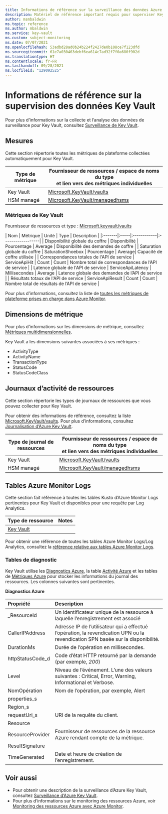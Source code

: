 ```yaml
---
title: Informations de référence sur la surveillance des données Azure Key Vault
description: Matériel de référence important requis pour superviser Key Vault
author: msmbaldwin
ms.topic: reference
ms.author: mbaldwin
ms.service: key-vault
ms.custom: subject-monitoring
ms.date: 07/07/2021
ms.openlocfilehash: 53adbd28ad0b24b224f2427de0b108ce7f123dfd
ms.sourcegitcommit: 61e7a030463debf6ea614c7ad32f7f0a680f902d
ms.translationtype: HT
ms.contentlocale: fr-FR
ms.lasthandoff: 09/28/2021
ms.locfileid: "129092525"
---
```

# <a name="monitoring-key-vault-data-reference"></a>Informations de référence sur la supervision des données Key Vault

Pour plus d’informations sur la collecte et l’analyse des données de surveillance pour Key Vault, consultez [Surveillance de Key Vault](monitor-key-vault.md).

## <a name="metrics"></a>Mesures


Cette section répertorie toutes les métriques de plateforme collectées automatiquement pour Key Vault.  

|Type de métrique | Fournisseur de ressources / espace de noms du type<br/> et lien vers des métriques individuelles |
|-------|-----|
| Key Vault | [Microsoft.KeyVault/vaults](/azure-monitor/essentials/metrics-supported#microsoftkeyvaultvaults) |
| HSM managé | [Microsoft.KeyVault/managedhsms](/azure-monitor/platform/resource-logs-categories.#microsoftkeyvaultmanagedhsms) 

### <a name="key-vault-metrics"></a>Métriques de Key Vault

Fournisseur de ressources et type : [Microsoft.keyvault/vaults](/azure-monitor/essentials/metrics-supported#microsoftkeyvaultvaults)

| Nom | Métrique | Unité | Type | Description |
|:-------|:-----|:------------|:------------------|
| Disponibilité globale du coffre | Disponibilité      | Pourcentage    | Average | Disponibilité des demandes de coffre            | 
| Saturation globale du coffre | SaturationShoebox | Pourcentage | Average| Capacité de coffre utilisée | 
| Correspondances totales de l'API de service | ServiceApiHit | Count | Count | Nombre total de correspondances de l’API de service |
| Latence globale de l'API de service | ServiceApiLatency | Millisecondes | Average | Latence globale des demandes de l’API de service |
| Résultats totaux de l'API de service | ServiceApiResult | Count | Count | Nombre total de résultats de l’API de service |

Pour plus d’informations, consultez la liste de [toutes les métriques de plateforme prises en charge dans Azure Monitor](/azure-monitor/platform/metrics-supported).

## <a name="metric-dimensions"></a>Dimensions de métrique

Pour plus d’informations sur les dimensions de métrique, consultez [Métriques multidimensionnelles](/azure-monitor/platform/data-platform-metrics#multi-dimensional-metrics).

Key Vault a les dimensions suivantes associées à ses métriques :

- ActivityType
- ActivityName
- TransactionType
- StatusCode
- StatusCodeClass

## <a name="resource-logs"></a>Journaux d’activité de ressources

Cette section répertorie les types de journaux de ressources que vous pouvez collecter pour Key Vault.

Pour obtenir des informations de référence, consultez la liste [Microsoft.KeyVault/vaults](/azure-monitor/essentials/resource-logs-categories#microsoftkeyvaultvaults).  Pour plus d’informations, consultez [Journalisation d’Azure Key Vault](logging.md).

|Type de journal de ressources | Fournisseur de ressources / espace de noms du type<br/> et lien vers des métriques individuelles |
|-------|-----|
| Key Vault | [Microsoft.KeyVault/vaults](/azure-monitor/essentials/resource-logs-categories#microsoftkeyvaultmanagedhsms) |
| HSM managé | [Microsoft.KeyVault/managedhsms](/azure-monitor/essentials/resource-logs-categories#microsoftkeyvaultvaults) 

## <a name="azure-monitor-logs-tables"></a>Tables Azure Monitor Logs

Cette section fait référence à toutes les tables Kusto d’Azure Monitor Logs pertinentes pour Key Vault et disponibles pour une requête par Log Analytics. 

|Type de ressource | Notes |
|-------|-----|
| [Key Vault](/azure/azure-monitor/reference/tables/tables-resourcetype#key-vaults) | |

Pour obtenir une référence de toutes les tables Azure Monitor Logs/Log Analytics, consultez la [référence relative aux tables Azure Monitor Logs](/azure-monitor/reference/tables/tables-resourcetype).

### <a name="diagnostics-tables"></a>Tables de diagnostic

Key Vault utilise les [Diagnostics Azure](/azure-monitor/reference/tables/azurediagnostics), la table [Activité Azure](/azure-monitor/reference/tables/azureactivity) et les tables de [Métriques Azure](/azure-monitor/reference/tables/azuremetrics) pour stocker les informations du journal des ressources. Les colonnes suivantes sont pertinentes.

**Diagnostics Azure**

| Propriété | Description |
|:--- |:---|
| _ResourceId | Un identificateur unique de la ressource à laquelle l’enregistrement est associé |
| CallerIPAddress | Adresse IP de l’utilisateur qui a effectué l’opération, la revendication UPN ou la revendication SPN basée sur la disponibilité. |
| DurationMs | Durée de l’opération en millisecondes. |
| httpStatusCode_d | Code d’état HTTP retourné par la demande (par exemple, *200*) |
| Level | Niveau de l’événement. L’une des valeurs suivantes : Critical, Error, Warning, Informational et Verbose. |
| NomOpération | Nom de l’opération, par exemple, Alert |
| properties_s |  |
| Region_s | |
| requestUri_s | URI de la requête du client. |
| Resource | |
| ResourceProvider | Fournisseur de ressources de la ressource Azure rendant compte de la métrique. |
| ResultSignature | |
| TimeGenerated | Date et heure de création de l’enregistrement. |

## <a name="see-also"></a>Voir aussi

- Pour obtenir une description de la surveillance d’Azure Key Vault, consultez [Surveillance d’Azure Key Vault](monitor-key-vault.md).
- Pour plus d’informations sur le monitoring des ressources Azure, voir [Monitoring des ressources Azure avec Azure Monitor](/azure/azure-monitor/insights/monitor-azure-resources).
